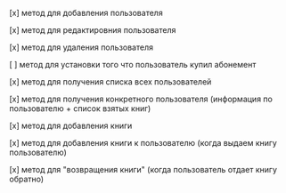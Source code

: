 [x] метод для добавления пользователя

[x] метод для редактировния пользователя

[x] метод для удаления пользователя

[ ] метод для установки того что пользователь купил абонемент

[x] метод для получения списка всех пользователей

[x] метод для получения конкретного пользователя (информация по пользователю + список взятых книг)

[x] метод для добавления книги

[x] метод для добавления книги к пользователю (когда выдаем книгу пользователю)

[x] метод для "возвращения книги" (когда пользователь отдает книгу обратно)
